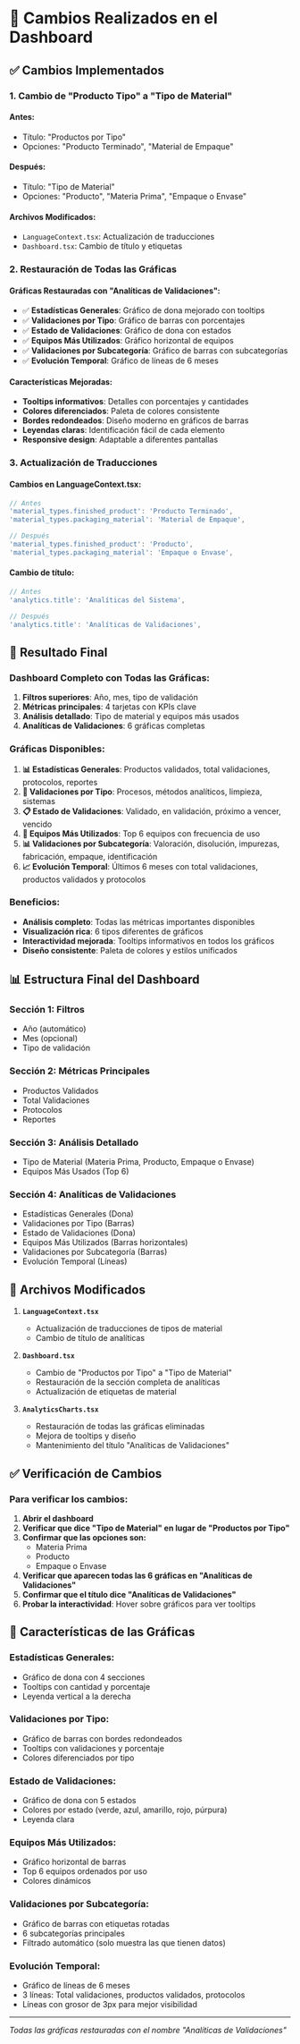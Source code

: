 # 🔄 Cambios Realizados en el Dashboard

## ✅ **Cambios Implementados**

### **1. Cambio de "Producto Tipo" a "Tipo de Material"**

#### **Antes:**
- Título: "Productos por Tipo"
- Opciones: "Producto Terminado", "Material de Empaque"

#### **Después:**
- Título: "Tipo de Material"
- Opciones: "Producto", "Materia Prima", "Empaque o Envase"

#### **Archivos Modificados:**
- `LanguageContext.tsx`: Actualización de traducciones
- `Dashboard.tsx`: Cambio de título y etiquetas

### **2. Restauración de Todas las Gráficas**

#### **Gráficas Restauradas con "Analíticas de Validaciones":**
- ✅ **Estadísticas Generales**: Gráfico de dona mejorado con tooltips
- ✅ **Validaciones por Tipo**: Gráfico de barras con porcentajes
- ✅ **Estado de Validaciones**: Gráfico de dona con estados
- ✅ **Equipos Más Utilizados**: Gráfico horizontal de equipos
- ✅ **Validaciones por Subcategoría**: Gráfico de barras con subcategorías
- ✅ **Evolución Temporal**: Gráfico de líneas de 6 meses

#### **Características Mejoradas:**
- **Tooltips informativos**: Detalles con porcentajes y cantidades
- **Colores diferenciados**: Paleta de colores consistente
- **Bordes redondeados**: Diseño moderno en gráficos de barras
- **Leyendas claras**: Identificación fácil de cada elemento
- **Responsive design**: Adaptable a diferentes pantallas

### **3. Actualización de Traducciones**

#### **Cambios en LanguageContext.tsx:**
```typescript
// Antes
'material_types.finished_product': 'Producto Terminado',
'material_types.packaging_material': 'Material de Empaque',

// Después
'material_types.finished_product': 'Producto',
'material_types.packaging_material': 'Empaque o Envase',
```

#### **Cambio de título:**
```typescript
// Antes
'analytics.title': 'Analíticas del Sistema',

// Después
'analytics.title': 'Analíticas de Validaciones',
```

## 🎯 **Resultado Final**

### **Dashboard Completo con Todas las Gráficas:**
1. **Filtros superiores**: Año, mes, tipo de validación
2. **Métricas principales**: 4 tarjetas con KPIs clave
3. **Análisis detallado**: Tipo de material y equipos más usados
4. **Analíticas de Validaciones**: 6 gráficas completas

### **Gráficas Disponibles:**
1. **📊 Estadísticas Generales**: Productos validados, total validaciones, protocolos, reportes
2. **🔬 Validaciones por Tipo**: Procesos, métodos analíticos, limpieza, sistemas
3. **📋 Estado de Validaciones**: Validado, en validación, próximo a vencer, vencido
4. **🔧 Equipos Más Utilizados**: Top 6 equipos con frecuencia de uso
5. **📊 Validaciones por Subcategoría**: Valoración, disolución, impurezas, fabricación, empaque, identificación
6. **📈 Evolución Temporal**: Últimos 6 meses con total validaciones, productos validados y protocolos

### **Beneficios:**
- **Análisis completo**: Todas las métricas importantes disponibles
- **Visualización rica**: 6 tipos diferentes de gráficos
- **Interactividad mejorada**: Tooltips informativos en todos los gráficos
- **Diseño consistente**: Paleta de colores y estilos unificados

## 📊 **Estructura Final del Dashboard**

### **Sección 1: Filtros**
- Año (automático)
- Mes (opcional)
- Tipo de validación

### **Sección 2: Métricas Principales**
- Productos Validados
- Total Validaciones
- Protocolos
- Reportes

### **Sección 3: Análisis Detallado**
- Tipo de Material (Materia Prima, Producto, Empaque o Envase)
- Equipos Más Usados (Top 6)

### **Sección 4: Analíticas de Validaciones**
- Estadísticas Generales (Dona)
- Validaciones por Tipo (Barras)
- Estado de Validaciones (Dona)
- Equipos Más Utilizados (Barras horizontales)
- Validaciones por Subcategoría (Barras)
- Evolución Temporal (Líneas)

## 🔧 **Archivos Modificados**

1. **`LanguageContext.tsx`**
   - Actualización de traducciones de tipos de material
   - Cambio de título de analíticas

2. **`Dashboard.tsx`**
   - Cambio de "Productos por Tipo" a "Tipo de Material"
   - Restauración de la sección completa de analíticas
   - Actualización de etiquetas de material

3. **`AnalyticsCharts.tsx`**
   - Restauración de todas las gráficas eliminadas
   - Mejora de tooltips y diseño
   - Mantenimiento del título "Analíticas de Validaciones"

## ✅ **Verificación de Cambios**

### **Para verificar los cambios:**

1. **Abrir el dashboard**
2. **Verificar que dice "Tipo de Material" en lugar de "Productos por Tipo"**
3. **Confirmar que las opciones son:**
   - Materia Prima
   - Producto
   - Empaque o Envase
4. **Verificar que aparecen todas las 6 gráficas en "Analíticas de Validaciones"**
5. **Confirmar que el título dice "Analíticas de Validaciones"**
6. **Probar la interactividad**: Hover sobre gráficos para ver tooltips

## 🎨 **Características de las Gráficas**

### **Estadísticas Generales:**
- Gráfico de dona con 4 secciones
- Tooltips con cantidad y porcentaje
- Leyenda vertical a la derecha

### **Validaciones por Tipo:**
- Gráfico de barras con bordes redondeados
- Tooltips con validaciones y porcentaje
- Colores diferenciados por tipo

### **Estado de Validaciones:**
- Gráfico de dona con 5 estados
- Colores por estado (verde, azul, amarillo, rojo, púrpura)
- Leyenda clara

### **Equipos Más Utilizados:**
- Gráfico horizontal de barras
- Top 6 equipos ordenados por uso
- Colores dinámicos

### **Validaciones por Subcategoría:**
- Gráfico de barras con etiquetas rotadas
- 6 subcategorías principales
- Filtrado automático (solo muestra las que tienen datos)

### **Evolución Temporal:**
- Gráfico de líneas de 6 meses
- 3 líneas: Total validaciones, productos validados, protocolos
- Líneas con grosor de 3px para mejor visibilidad

---

*Todas las gráficas restauradas con el nombre "Analíticas de Validaciones"* 
